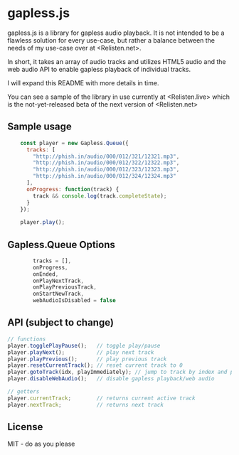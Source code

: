 # gapless.js

gapless.js is a library for gapless audio playback. It is not intended to be a flawless solution for every use-case, but rather a balance between the needs of my use-case over at <Relisten.net>.

In short, it takes an array of audio tracks and utilizes HTML5 audio and the web audio API to enable gapless playback of individual tracks.

I will expand this README with more details in time.

You can see a sample of the library in use currently at <Relisten.live> which is the not-yet-released beta of the next version of <Relisten.net>

## Sample usage

```javascript
    const player = new Gapless.Queue({
      tracks: [
        "http://phish.in/audio/000/012/321/12321.mp3",
        "http://phish.in/audio/000/012/322/12322.mp3",
        "http://phish.in/audio/000/012/323/12323.mp3",
        "http://phish.in/audio/000/012/324/12324.mp3"
      ],
      onProgress: function(track) {
        track && console.log(track.completeState);
      }
    });
    
    player.play();
```

## Gapless.Queue Options
```javascript
        tracks = [],
        onProgress,
        onEnded,
        onPlayNextTrack,
        onPlayPreviousTrack,
        onStartNewTrack,
        webAudioIsDisabled = false
```

## API (subject to change)

```javascript
// functions
player.togglePlayPause();   // toggle play/pause
player.playNext();          // play next track
player.playPrevious();      // play previous track
player.resetCurrentTrack(); // reset current track to 0
player.gotoTrack(idx, playImmediately); // jump to track by index and pass true to play immediately
player.disableWebAudio();   // disable gapless playback/web audio

// getters
player.currentTrack;        // returns current active track
player.nextTrack;           // returns next track
```

## License

MIT - do as you please
